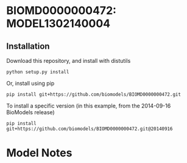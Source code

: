# BIOMD0000000472: MODEL1302140004

## Installation

Download this repository, and install with distutils

`python setup.py install`

Or, install using pip

`pip install git+https://github.com/biomodels/BIOMD0000000472.git`

To install a specific version (in this example, from the 2014-09-16 BioModels release)

`pip install git+https://github.com/biomodels/BIOMD0000000472.git@20140916`


# Model Notes



